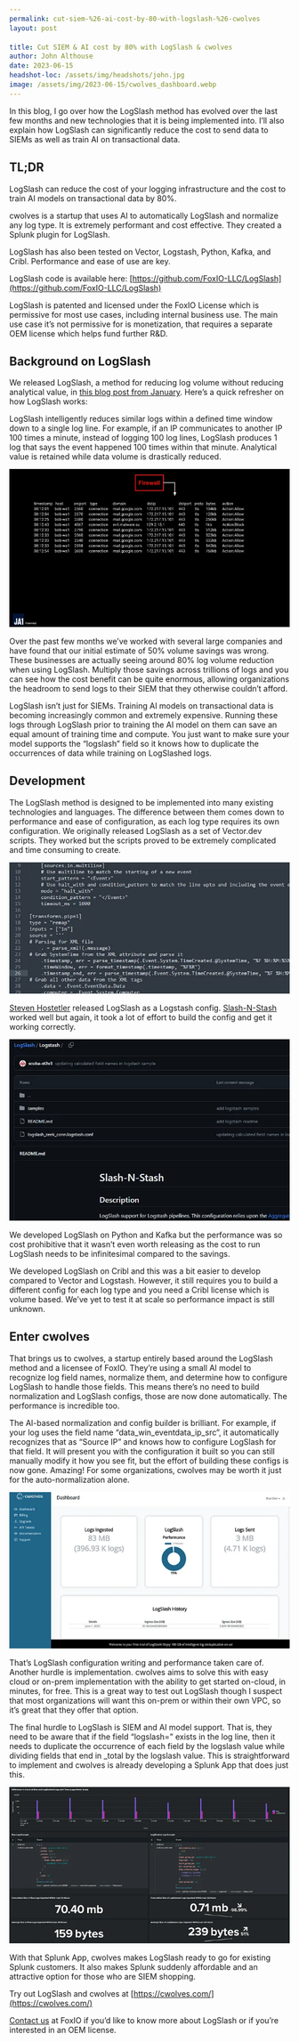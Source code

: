 ```yaml
---
permalink: cut-siem-%26-ai-cost-by-80-with-logslash-%26-cwolves
layout: post

title: Cut SIEM & AI cost by 80% with LogSlash & cwolves
author: John Althouse
date: 2023-06-15
headshot-loc: /assets/img/headshots/john.jpg
image: /assets/img/2023-06-15/cwolves_dashboard.webp
---
```


In this blog, I go over how the LogSlash method has evolved over the last few months and new technologies that it is being implemented into. I’ll also explain how LogSlash can significantly reduce the cost to send data to SIEMs as well as train AI on transactional data.

## TL;DR

LogSlash can reduce the cost of your logging infrastructure and the cost to train AI models on transactional data by 80%.

cwolves is a startup that uses AI to automatically LogSlash and normalize any log type. It is extremely performant and cost effective. They created a Splunk plugin for LogSlash.

LogSlash has also been tested on Vector, Logstash, Python, Kafka, and Cribl. Performance and ease of use are key.

LogSlash code is available here: [https://github.com/FoxIO-LLC/LogSlash](https://github.com/FoxIO-LLC/LogSlash)

LogSlash is patented and licensed under the FoxIO License which is permissive for most use cases, including internal business use. The main use case it’s not permissive for is monetization, that requires a separate OEM license which helps fund further R&D.

## Background on LogSlash

We released LogSlash, a method for reducing log volume without reducing analytical value, in [this blog post from January](/introducing-logslash-and-the-end-of-traditional-logging). Here’s a quick refresher on how LogSlash works:

LogSlash intelligently reduces similar logs within a defined time window down to a single log line. For example, if an IP communicates to another IP 100 times a minute, instead of logging 100 log lines, LogSlash produces 1 log that says the event happened 100 times within that minute. Analytical value is retained while data volume is drastically reduced.

![Simplified example of how LogSlash works](/assets/img/2023-06-15/logslash.webp)

Over the past few months we’ve worked with several large companies and have found that our initial estimate of 50% volume savings was wrong. These businesses are actually seeing around 80% log volume reduction when using LogSlash. Multiply those savings across trillions of logs and you can see how the cost benefit can be quite enormous, allowing organizations the headroom to send logs to their SIEM that they otherwise couldn’t afford.

LogSlash isn’t just for SIEMs. Training AI models on transactional data is becoming increasingly common and extremely expensive. Running these logs through LogSlash prior to training the AI model on them can save an equal amount of training time and compute. You just want to make sure your model supports the “logslash” field so it knows how to duplicate the occurrences of data while training on LogSlashed logs.

## Development

The LogSlash method is designed to be implemented into many existing technologies and languages. The difference between them comes down to performance and ease of configuration, as each log type requires its own configuration. We originally released LogSlash as a set of Vector.dev scripts. They worked but the scripts proved to be extremely complicated and time consuming to create.

![Vector script](/assets/img/2023-06-15/vector_script.webp)

[Steven Hostetler](https://www.linkedin.com/in/steven-hostetler/) released LogSlash as a Logstash config. [Slash-N-Stash](https://github.com/FoxIO-LLC/LogSlash/tree/main/Logstash) worked well but again, it took a lot of effort to build the config and get it working correctly.

![Slash-N-Stash repository](/assets/img/2023-06-15/slash_n_stash_repo.webp)

We developed LogSlash on Python and Kafka but the performance was so cost prohibitive that it wasn’t even worth releasing as the cost to run LogSlash needs to be infinitesimal compared to the savings.

We developed LogSlash on Cribl and this was a bit easier to develop compared to Vector and Logstash. However, it still requires you to build a different config for each log type and you need a Cribl license which is volume based. We’ve yet to test it at scale so performance impact is still unknown.

## Enter cwolves

That brings us to cwolves, a startup entirely based around the LogSlash method and a licensee of FoxIO. They’re using a small AI model to recognize log field names, normalize them, and determine how to configure LogSlash to handle those fields. This means there’s no need to build normalization and LogSlash configs, those are now done automatically. The performance is incredible too.

The AI-based normalization and config builder is brilliant. For example, if your log uses the field name “data\_win\_eventdata\_ip\_src”, it automatically recognizes that as “Source IP” and knows how to configure LogSlash for that field. It will present you with the configuration it built so you can still manually modify it how you see fit, but the effort of building these configs is now gone. Amazing! For some organizations, cwolves may be worth it just for the auto-normalization alone.

![cwolves dashboard](/assets/img/2023-06-15/cwolves_dashboard.webp)

That’s LogSlash configuration writing and performance taken care of. Another hurdle is implementation. cwolves aims to solve this with easy cloud or on-prem implementation with the ability to get started on-cloud, in minutes, for free. This is a great way to test out LogSlash though I suspect that most organizations will want this on-prem or within their own VPC, so it’s great that they offer that option.

The final hurdle to LogSlash is SIEM and AI model support. That is, they need to be aware that if the field “logslash=” exists in the log line, then it needs to duplicate the occurrence of each field by the logslash value while dividing fields that end in \_total by the logslash value. This is straightforward to implement and cwolves is already developing a Splunk App that does just this.

![Splunk dashboard](/assets/img/2023-06-15/splunk_dashboard.webp)

With that Splunk App, cwolves makes LogSlash ready to go for existing Splunk customers. It also makes Splunk suddenly affordable and an attractive option for those who are SIEM shopping.

Try out LogSlash and cwolves at [https://cwolves.com/](https://cwolves.com/)

[Contact us](mailto:john@foxio.io) at FoxIO if you’d like to know more about LogSlash or if you’re interested in an OEM license.
